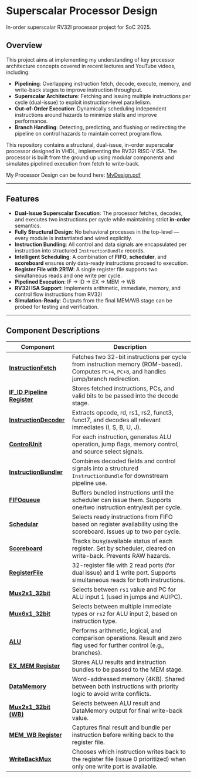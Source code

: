 # Superscalar Processor Design
In-order superscalar RV32I processor project for SoC 2025.

## Overview

This project aims at implementing my understanding of key processor architecture concepts covered in recent lectures and YouTube videos, including:

* **Pipelining**: Overlapping instruction fetch, decode, execute, memory, and write-back stages to improve instruction throughput.
* **Superscalar Architecture**: Fetching and issuing multiple instructions per cycle (dual-issue) to exploit instruction-level parallelism.
* **Out-of-Order Execution**: Dynamically scheduling independent instructions around hazards to minimize stalls and improve performance.
* **Branch Handling**: Detecting, predicting, and flushing or redirecting the pipeline on control hazards to maintain correct program flow.

This repository contains a structural, dual-issue, in-order superscalar processor designed in VHDL, implementing the RV32I RISC-V ISA. The processor is built from the ground up using modular components and simulates pipelined execution from fetch to write-back.

My Processor Design can be found here: [MyDesign.pdf](https://github.com/SreestiXD/Superscalar-Processor-Design-/blob/main/MyDesign.pdf)

---

## Features

- **Dual-Issue Superscalar Execution**: The processor fetches, decodes, and executes two instructions per cycle while maintaining strict **in-order** semantics.
- **Fully Structural Design**: No behavioral processes in the top-level — every module is instantiated and wired explicitly.
- **Instruction Bundling**: All control and data signals are encapsulated per instruction into structured `InstructionBundle` records.
- **Intelligent Scheduling**: A combination of **FIFO**, **scheduler**, and **scoreboard** ensures only data-ready instructions proceed to execution.
- **Register File with 2R1W**: A single register file supports two simultaneous reads and one write per cycle.
- **Pipelined Execution**: IF → ID → EX → MEM → WB
- **RV32I ISA Support**: Implements arithmetic, immediate, memory, and control flow instructions from RV32I 
- **Simulation-Ready**: Outputs from the final MEM/WB stage can be probed for testing and verification.

---

## Component Descriptions

| Component             | Description |
|-----------------------|-------------|
| [**InstructionFetch**](https://github.com/SreestiXD/Superscalar-Processor-Design-/blob/main/Superscalar.vhd)  | Fetches two 32-bit instructions per cycle from instruction memory (ROM-based). Computes `PC+4`, `PC+8`, and handles jump/branch redirection. |
| [**IF_ID Pipeline Register**](https://github.com/SreestiXD/Superscalar-Processor-Design-/blob/main/IF_ID_pipeline_reg.vhd) | Stores fetched instructions, PCs, and valid bits to be passed into the decode stage. |
| [**InstructionDecoder**](https://github.com/SreestiXD/Superscalar-Processor-Design-/blob/main/InstructionDecoder.vhd) | Extracts opcode, rd, rs1, rs2, funct3, funct7, and decodes all relevant immediates (I, S, B, U, J). |
| [**ControlUnit**](https://github.com/SreestiXD/Superscalar-Processor-Design-/blob/main/ControlUnit.vhd)       | For each instruction, generates ALU operation, jump flags, memory control, and source select signals. |
| [**InstructionBundler**](https://github.com/SreestiXD/Superscalar-Processor-Design-/blob/main/InstructionBundler.vhd) | Combines decoded fields and control signals into a structured `InstructionBundle` for downstream pipeline use. |
| [**FIFOqueue**](https://github.com/SreestiXD/Superscalar-Processor-Design-/blob/main/FIFOqueue.vhd)         | Buffers bundled instructions until the scheduler can issue them. Supports one/two instruction entry/exit per cycle. |
| [**Schedular**](https://github.com/SreestiXD/Superscalar-Processor-Design-/blob/main/Schedular.vhd)         | Selects ready instructions from FIFO based on register availability using the scoreboard. Issues up to two per cycle. |
| [**Scoreboard**](https://github.com/SreestiXD/Superscalar-Processor-Design-/blob/main/Scoreboard.vhd)        | Tracks busy/available status of each register. Set by scheduler, cleared on write-back. Prevents RAW hazards. |
| [**RegisterFile**](https://github.com/SreestiXD/Superscalar-Processor-Design-/blob/main/RegisterFile.vhd)      | 32-register file with 2 read ports (for dual issue) and 1 write port. Supports simultaneous reads for both instructions. |
| [**Mux2x1_32bit**](https://github.com/SreestiXD/Superscalar-Processor-Design-/blob/main/2x1mux_32bit.vhd)      | Selects between `rs1` value and PC for ALU input 1 (used in jumps and AUIPC). |
| [**Mux6x1_32bit**](https://github.com/SreestiXD/Superscalar-Processor-Design-/blob/main/Mux6x1_32bit.vhd)      | Selects between multiple immediate types or `rs2` for ALU input 2, based on instruction type. |
| [**ALU**](https://github.com/SreestiXD/Superscalar-Processor-Design-/blob/main/ALU.vhd)               | Performs arithmetic, logical, and comparison operations. Result and zero flag used for further control (e.g., branches). |
| [**EX_MEM Register**](https://github.com/SreestiXD/Superscalar-Processor-Design-/blob/main/EX_MEM_Register.vhd)   | Stores ALU results and instruction bundles to be passed to the MEM stage. |
| [**DataMemory**](https://github.com/SreestiXD/Superscalar-Processor-Design-/blob/main/DataMemory.vhd)        | Word-addressed memory (4KB). Shared between both instructions with priority logic to avoid write conflicts. |
| [**Mux2x1_32bit (WB)**](https://github.com/SreestiXD/Superscalar-Processor-Design-/blob/main/2x1mux_32bit.vhd) | Selects between ALU result and DataMemory output for final write-back value. |
| [**MEM_WB Register**](https://github.com/SreestiXD/Superscalar-Processor-Design-/blob/main/MEM_WB_Register.vhd)   | Captures final result and bundle per instruction before writing back to the register file. |
| [**WriteBackMux**](https://github.com/SreestiXD/Superscalar-Processor-Design-/blob/main/WriteBackMux.vhd)      | Chooses which instruction writes back to the register file (issue 0 prioritized) when only one write port is available. |
